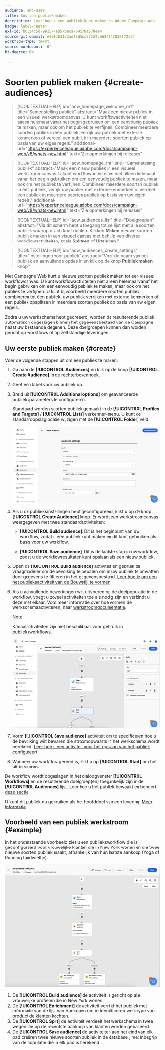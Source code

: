 ```yaml
---
audience: end-user
title: Soorten publiek maken
description: Leer hoe u een publiek kunt maken op Adobe Campaign Web
badge: label="Beta"
exl-id: b6134c5d-9915-4a85-baca-54578a570ee4
source-git-commit: e968d63133adf5d5cc52124ce684047039f7232f
workflow-type: tm+mt
source-wordcount: '0'
ht-degree: 0%

---
```


# Soorten publiek maken {#create-audiences}



>[!CONTEXTUALHELP]
>id="acw_homepage_welcome_rn1"
>title="Samenstelling publiek"
>abstract="Maak een nieuw publiek in een visueel werkstroomcanvas. U kunt workflowactiviteiten niet alleen helemaal vanaf het begin gebruiken om een eenvoudig publiek te maken, maar ook om het publiek te verfijnen. Combineer meerdere soorten publiek in één publiek, verrijk uw publiek met externe kenmerken of verdeel een publiek in meerdere soorten publiek op basis van uw eigen regels."
>additional-url="https://experienceleague.adobe.com/docs/campaign-web/v8/whats-new.html" text="Zie opmerkingen bij releases"

<!--TO REMOVE BELOW-->

>[!CONTEXTUALHELP]
>id="acw_homepage_rn1"
>title="Samenstelling publiek"
>abstract="Maak een nieuw publiek in een visueel werkstroomcanvas. U kunt workflowactiviteiten niet alleen helemaal vanaf het begin gebruiken om een eenvoudig publiek te maken, maar ook om het publiek te verfijnen. Combineer meerdere soorten publiek in één publiek, verrijk uw publiek met externe kenmerken of verdeel een publiek in meerdere soorten publiek op basis van uw eigen regels."
>additional-url="https://experienceleague.adobe.com/docs/campaign-web/v8/whats-new.html" text="Zie opmerkingen bij releases"

<!--TO REMOVE ABOVE-->



>[!CONTEXTUALHELP]
>id="acw_audiences_list"
>title="Doelgroepen"
>abstract="Via dit scherm hebt u toegang tot de lijst met alle soorten publiek waarop u zich kunt richten. Klikken **Maken** nieuwe soorten publiek maken in een visueel canvas met behulp van diverse workflowactiviteiten, zoals **Splitsen** of **Uitsluiten**."

>[!CONTEXTUALHELP]
>id="acw_audiences_create_settings"
>title="Instellingen voor publiek"
>abstract="Voer de naam van het publiek en aanvullende opties in en klik op de knop **Publiek maken** knop."

Met Campagne Web kunt u nieuwe soorten publiek maken tot een visueel workflowcanvas. U kunt workflowactiviteiten niet alleen helemaal vanaf het begin gebruiken om een eenvoudig publiek te maken, maar ook om het publiek te verfijnen. U kunt bijvoorbeeld meerdere soorten publiek combineren tot één publiek, uw publiek verrijken met externe kenmerken of een publiek opsplitsen in meerdere soorten publiek op basis van uw eigen regels.

Zodra u uw werkschema hebt gecreeerd, worden de resulterende publiek automatisch opgeslagen binnen het gegevensbestand van de Campagne naast uw bestaande degenen. Deze doelgroepen kunnen dan worden gericht op workflows of op zelfstandige leveringen.

## Uw eerste publiek maken {#create}

Voer de volgende stappen uit om een publiek te maken:

1. Ga naar de **[!UICONTROL Audiences]** en klik op de knop **[!UICONTROL Create Audience]** in de rechterbovenhoek.
1. Geef een label voor uw publiek op.
1. Breid uit **[!UICONTROL Additional options]** om geavanceerde publieksparameters te configureren.

   Standaard worden soorten publiek gemaakt in de **[!UICONTROL Profiles and Targets]** / **[!UICONTROL Lists]** verkenner-menu. U kunt de standaardopslaglocatie wijzigen met de **[!UICONTROL Folder]** veld.

   ![](assets/audiences-settings.png)

1. Als u de publieksinstellingen hebt geconfigureerd, klikt u op de knop **[!UICONTROL Create Audience]** knop. Er wordt een werkstroomcanvas weergegeven met twee standaardactiviteiten:

   * **[!UICONTROL Build audience]**: Dit is het beginpunt van uw workflow, zodat u een publiek kunt maken en dit kunt gebruiken als basis voor uw workflow.

   * **[!UICONTROL Save audience]**: Dit is de laatste stap in uw workflow, zodat u de workflowresultaten kunt opslaan als een nieuw publiek.

1. Open de **[!UICONTROL Build audience]** activiteit en gebruik de vraagmodeler om de bevolking te bepalen om in uw publiek te omvatten door gegevens te filtreren in het gegevensbestand. [Leer hoe te om een het publieksactiviteit van de Bouwstijl te vormen](../workflows/activities/build-audience.md)

1. Als u aanvullende bewerkingen wilt uitvoeren op de doelpopulatie in de workflow, voegt u zoveel activiteiten toe als nodig zijn en verbindt u deze met elkaar. Voor meer informatie over hoe vormen de werkschemaactiviteiten, naar [werkstroomdocumentatie](../workflows/activities/about-activities.md).

   >[!NOTE]
   >
   >Kanaalactiviteiten zijn niet beschikbaar voor gebruik in publieksworkflows.

   ![](assets/audience-creation-canvas.png)

1. Vorm **[!UICONTROL Save audience]** activiteit om te specificeren hoe u de bevolking wilt bewaren die stroomopwaarts in het werkschema wordt berekend. [Leer hoe u een activiteit voor het opslaan van het publiek configureert](../workflows/activities/save-audience.md)

1. Wanneer uw workflow gereed is, klikt u op **[!UICONTROL Start]** om het uit te voeren.

De workflow wordt opgeslagen in het dialoogvenster **[!UICONTROL Workflows]** en de resulterende doelgroep(en) toegankelijk zijn in de **[!UICONTROL Audiences]** lijst. Leer hoe u het publiek bewaakt en beheert [deze sectie](manage-audience.md)

U kunt dit publiek nu gebruiken als het hoofddoel van een levering. [Meer informatie](add-audience.md)

## Voorbeeld van een publiek werkstroom {#example}

In het onderstaande voorbeeld ziet u een publieksworkflow die is geconfigureerd voor vrouwelijke klanten die in New York wonen en die twee nieuwe soorten publiek maakt, afhankelijk van hun laatste aankoop (Yoga of Running tandwieltje).

![](assets/audiences-example.png)

1. De **[!UICONTROL Build audience]** de activiteit is gericht op alle vrouwelijke profielen die in New York wonen.
1. De **[!UICONTROL Enrichment]** de activiteit verrijkt het publiek met informatie van de lijst van Aankopen om te identificeren welk type van product de klanten kochten.
1. De **[!UICONTROL Split]** de activiteit verdeelt het werkschema in twee wegen die op de recentste aankoop van klanten worden gebaseerd.
1. De **[!UICONTROL Save audience]** de activiteiten aan het eind van elk pad creëren twee nieuwe soorten publiek in de database , met inbegrip van de populatie die in elk pad is berekend .
